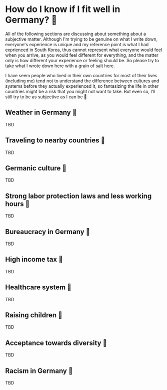 # How do I know if I fit well in Germany? :thinking:

All of the following sections are discussing about something about a subjective matter. Although I'm trying to be genuine on what I write down, everyone's experience is unique and my reference point is what I had exprienced in South Korea, thus cannot represent what everyone would feel when you arrive, as you would feel different for everything, and the matter only is how different your experience or feeling should be. So please try to take what I wrote down here with a grain of salt here. 

I have seem people who lived in their own countries for most of their lives (including me) tend not to understand the difference between cultures and systems before they actually experienced it, so fantasizing the life in other countries might be a risk that you might not want to take. But even so, I'll still try to be as subjective as I can be 🙂

## Weather in Germany :thinking:

TBD

## Traveling to nearby countries :thinking:

TBD

## Germanic culture :thinking:

TBD

## Strong labor protection laws and less working hours :thinking:

TBD

## Bureaucracy in Germany :thinking:

TBD

## High income tax :thinking:
TBD

## Healthcare system :thinking:

TBD

## Raising children :thinking:

TBD

## Acceptance towards diversity :thinking:

TBD

## Racism in Germany :thinking:

TBD
